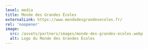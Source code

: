 ```yaml
---
level: media
title: Monde des Grandes Écoles
externalLink: https://www.mondedesgrandesecoles.fr/
rel: 'noopener'
image:
  src: /assets/partners/images/monde-des-grandes-ecoles.webp
  alt: Logo du Monde des Grandes Écoles
---
```

